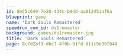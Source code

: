 ```yaml
---
id: 8e55c649-7e20-434c-b0dd-aa812451af6a
blueprint: game
name: 'Dark Souls Remastered'
speedrun_com_id: ds1remaster
background: games/ds1remaster.jpg
title: 'Dark Souls Remastered'
page: 8c7d2bf3-dbc7-4f0b-91fd-011c9e90fb40
---
```

